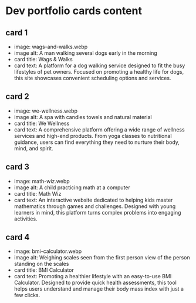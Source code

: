 # Dev portfolio cards content

## card 1

- image: wags-and-walks.webp
- image alt: A man walking several dogs early in the morning
- card title: Wags & Walks
- card text: A platform for a dog walking service designed to fit the busy lifestyles of pet owners. Focused on promoting a healthy life for dogs, this site showcases convenient scheduling options and services.

## card 2

- image: we-wellness.webp
- image alt: A spa with candles towels and natural material
- card title: We Wellness
- card text: A comprehensive platform offering a wide range of wellness services and high-end products. From yoga classes to nutritional guidance, users can find everything they need to nurture their body, mind, and spirit.

## card 3

- image: math-wiz.webp
- image alt: A child practicing math at a computer
- card title: Math Wiz
- card text: An interactive website dedicated to helping kids master mathematics through games and challenges. Designed with young learners in mind, this platform turns complex problems into engaging activities. 

## card 4

- image: bmi-calculator.webp
- image alt: Weighing scales seen from the first person view of the person standing on the scales
- card title: BMI Calculator
- card text: Promoting a healthier lifestyle with an easy-to-use BMI Calculator. Designed to provide quick health assessments, this tool helps users understand and manage their body mass index with just a few clicks.
